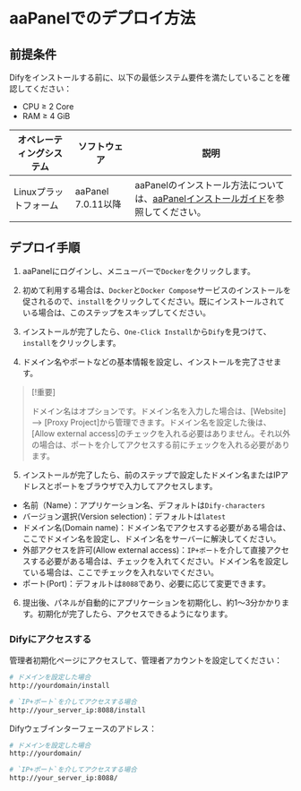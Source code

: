 # aaPanelでのデプロイ方法

## 前提条件

Difyをインストールする前に、以下の最低システム要件を満たしていることを確認してください：

* CPU ≥ 2 Core
* RAM ≥ 4 GiB

| オペレーティングシステム | ソフトウェア                           | 説明                                                                                                                                                   |
| ------------------------- | -------------------------------------- | ------------------------------------------------------------------------------------------------------------------------------------------------------- |
| Linuxプラットフォーム      | <p>aaPanel 7.0.11以降</p>                  | aaPanelのインストール方法については、[aaPanelインストールガイド](https://www.aapanel.com/new/download.html#install)を参照してください。               |

## デプロイ手順

1. aaPanelにログインし、メニューバーで`Docker`をクリックします。

2. 初めて利用する場合は、`Docker`と`Docker Compose`サービスのインストールを促されるので、`install`をクリックしてください。既にインストールされている場合は、このステップをスキップしてください。

3. インストールが完了したら、`One-Click Install`から`Dify`を見つけて、`install`をクリックします。

4. ドメイン名やポートなどの基本情報を設定し、インストールを完了させます。
> \[!重要]
>
> ドメイン名はオプションです。ドメイン名を入力した場合は、[Website] --> [Proxy Project]から管理できます。ドメイン名を設定した後は、[Allow external access]のチェックを入れる必要はありません。それ以外の場合は、ポートを介してアクセスする前にチェックを入れる必要があります。

5. インストールが完了したら、前のステップで設定したドメイン名またはIPアドレスとポートをブラウザで入力してアクセスします。
- 名前（Name）：アプリケーション名、デフォルトは`Dify-characters`
- バージョン選択(Version selection)：デフォルトは`latest`
- ドメイン名(Domain name)：ドメイン名でアクセスする必要がある場合は、ここでドメイン名を設定し、ドメイン名をサーバーに解決してください。
- 外部アクセスを許可(Allow external access)：`IP+ポート`を介して直接アクセスする必要がある場合は、チェックを入れてください。ドメイン名を設定している場合は、ここでチェックを入れないでください。
- ポート(Port)：デフォルトは`8088`であり、必要に応じて変更できます。

6. 提出後、パネルが自動的にアプリケーションを初期化し、約1〜3分かかります。初期化が完了したら、アクセスできるようになります。

### Difyにアクセスする

管理者初期化ページにアクセスして、管理者アカウントを設定してください：

```bash
# ドメインを設定した場合
http://yourdomain/install

# `IP+ポート`を介してアクセスする場合
http://your_server_ip:8088/install
```

Difyウェブインターフェースのアドレス：

```bash
# ドメインを設定した場合
http://yourdomain/

# `IP+ポート`を介してアクセスする場合
http://your_server_ip:8088/
```